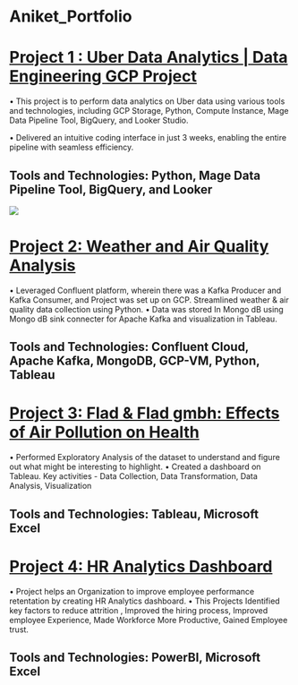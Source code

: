 # Aniket_Portfolio


# [Project 1 : Uber Data Analytics | Data Engineering GCP Project](https://github.com/Aniket5511/Uber_Data_analytics_project) 
• This project is to perform data analytics on Uber data using various tools and technologies, including GCP 
Storage, Python, Compute Instance, Mage Data Pipeline Tool, BigQuery, and Looker Studio.

• Delivered an intuitive coding interface in just 3 weeks, enabling the entire pipeline with seamless efficiency.

## Tools and Technologies: Python, Mage Data Pipeline Tool, BigQuery, and Looker

![](https://github.com/Aniket5511/Uber_Data_analytics_project/blob/master/architecture.jpg)


# [Project 2: Weather and Air Quality Analysis](https://github.com/Aniket5511/Weather-and-Air-Quality-Analysis)
• Leveraged Confluent platform, wherein there was a Kafka Producer and Kafka Consumer, and Project was 
set up on GCP. Streamlined weather & air quality data collection using Python.
• Data was stored In Mongo dB using Mongo dB sink connecter for Apache Kafka and visualization in 
Tableau.

## Tools and Technologies: Confluent Cloud, Apache Kafka, MongoDB, GCP-VM, Python, Tableau

# [Project 3: Flad & Flad gmbh: Effects of Air Pollution on Health](https://github.com/Aniket5511/Flad-Flad-gmbh-Effects-of-Air-Pollution-on-Health/tree/main) 
• Performed Exploratory Analysis of the dataset to understand and figure out what might be interesting to 
highlight.
• Created a dashboard on Tableau. Key activities - Data Collection, Data Transformation, Data Analysis, 
Visualization

## Tools and Technologies: Tableau, Microsoft Excel 

# [Project 4: HR Analytics Dashboard](https://github.com/Aniket5511/HR_Analytics-Dashboard/tree/main)
• Project helps an Organization to improve employee performance retentation by creating HR Analytics dashboard.
• This Projects Identified key factors to reduce attrition , Improved the hiring process, Improved employee Experience, Made Workforce More Productive, Gained Employee trust.

## Tools and Technologies: PowerBI, Microsoft Excel 
